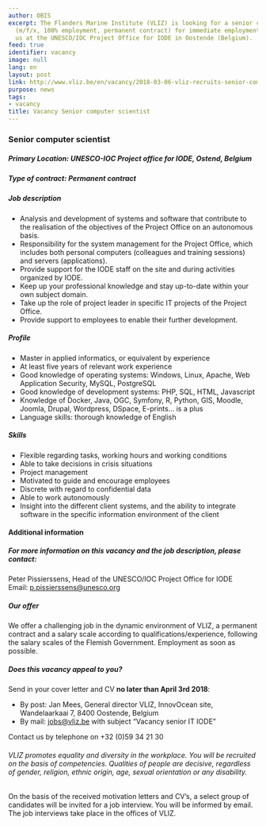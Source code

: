 ```yaml
---
author: OBIS
excerpt: The Flanders Marine Institute (VLIZ) is looking for a senior computer scientist
  (m/f/x, 100% employment, permanent contract) for immediate employment to support
  us at the UNESCO/IOC Project Office for IODE in Oostende (Belgium).
feed: true
identifier: vacancy
image: null
lang: en
layout: post
link: http://www.vliz.be/en/vacancy/2018-03-06-vliz-recruits-senior-computer-scientist
purpose: news
tags:
- vacancy
title: Vacancy Senior computer scientist
---
```


<h3><strong>Senior computer scientist</strong></h3>

<h5>Primary Location: UNESCO-IOC Project office for IODE, Ostend, Belgium</h5>

<h5>Type of contract: Permanent contract</h5>

<h5><strong>Job description </strong></h5>

<ul><li>Analysis and development of systems and software that contribute to the realisation of the objectives of the Project Office on an autonomous basis.</li>
	<li>Responsibility for the system management for the Project Office, which includes both personal computers (colleagues and training sessions) and servers (applications).</li>
	<li>Provide support for the IODE staff on the site and during activities organized by IODE.</li>
	<li>Keep up your professional knowledge and stay up-to-date within your own subject domain.</li>
	<li>Take up the role of project leader in specific IT projects of the Project Office.</li>
	<li>Provide support to employees to enable their further development.</li>
</ul><h5><strong>Profile</strong></h5>

<ul><li>Master in applied informatics, or equivalent by experience</li>
	<li>At least five years of relevant work experience</li>
	<li>Good knowledge of operating systems: Windows, Linux, Apache, Web Application Security, MySQL, PostgreSQL</li>
	<li>Good knowledge of development systems: PHP, SQL, HTML, Javascript</li>
	<li>Knowledge of Docker, Java, OGC, Symfony, R, Python, GIS, Moodle, Joomla, Drupal, Wordpress, DSpace, E-prints… is a plus</li>
	<li>Language skills: thorough knowledge of English</li>
</ul><h5><strong>Skills </strong></h5>

<ul><li>Flexible regarding tasks, working hours and working conditions</li>
	<li>Able to take decisions in crisis situations</li>
	<li>Project management</li>
	<li>Motivated to guide and encourage employees</li>
	<li>Discrete with regard to confidential data</li>
	<li>Able to work autonomously</li>
	<li>Insight into the different client systems, and the ability to integrate software in the specific information environment of the client</li>
</ul><h4><strong>Additional information</strong></h4>

<h5>For more information on this vacancy and the job description, please contact:</h5>

<p>Peter Pissierssens, Head of the UNESCO/IOC Project Office for IODE<br />
Email: <a href="mailto:p.pissierssens@unesco.org">p.pissierssens@unesco.org</a></p>

<h5><strong>Our offer </strong></h5>

<p>We offer a challenging job in the dynamic environment of VLIZ, a permanent contract and a salary scale according to qualifications/experience, following the salary scales of the Flemish Government. Employment as soon as possible.</p>

<h5><strong>Does this vacancy appeal to you? </strong></h5>

<p>Send in your cover letter and CV <strong>no later than April 3rd 2018</strong>:</p>

<ul><li>By post: Jan Mees, General director VLIZ, InnovOcean site, Wandelaarkaai 7, 8400 Oostende, Belgium</li>
	<li>By mail: <a href="mailto:jobs@vliz.be">jobs@vliz.be</a> with subject “Vacancy senior IT IODE”</li>
</ul><p>Contact us by telephone on +32 (0)59 34 21 30</p>

<h6>VLIZ promotes equality and diversity in the workplace. You will be recruited on the basis of competencies. Qualities of people are decisive, regardless of gender, religion, ethnic origin, age, sexual orientation or any disability.</h6>

<p>On the basis of the received motivation letters and CV’s, a select group of candidates will be invited for a job interview. You will be informed by email. The job interviews take place in the offices of VLIZ.</p>